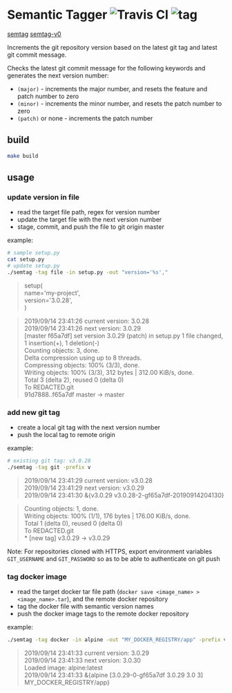 # Semantic Tagger ![Travis CI](https://api.travis-ci.org/mpdred/semantic-tagger.svg?branch=master) ![tag](https://img.shields.io/github/v/release/mpdred/semantic-tagger?include_prereleases)
[semtag](https://mpdred-public.s3-eu-west-1.amazonaws.com/semtag)
[semtag-v0](https://mpdred-public.s3-eu-west-1.amazonaws.com/semtag-v0)


Increments the git repository version based on the latest git tag and latest git commit message.


Checks the latest git commit message for the following keywords and generates the next version number:
- `(major)` - increments the major number, and resets the feature and patch number to zero
- `(minor)` - increments the minor number, and resets the patch number to zero
- `(patch)` or none - increments the patch number


## build
```bash
make build
```

## usage
### update version in file
- read the target file path, regex for version number
- update the target file with the next version number
- stage, commit, and push the file to git origin master

example:
```bash
# sample setup.py
cat setup.py
# update setup.py
./semtag -tag file -in setup.py -out "version='%s',"
```
> setup(
<br>    name='my-project',
<br>    version='3.0.28',
<br>  )

> 2019/09/14 23:41:26 current version: 3.0.28
<br>2019/09/14 23:41:26 next version: 3.0.29
<br>[master f65a7df] set version 3.0.29 (patch) in setup.py 1 file changed, 1 insertion(+), 1 deletion(-)
<br>Counting objects: 3, done.
<br>Delta compression using up to 8 threads.
<br>Compressing objects: 100% (3/3), done.
<br>Writing objects: 100% (3/3), 312 bytes | 312.00 KiB/s, done.
<br>Total 3 (delta 2), reused 0 (delta 0)
<br>To REDACTED.git
<br>   91d7888..f65a7df  master -> master

### add new git tag
- create a local git tag with the next version number
- push the local tag to remote origin

example:
```bash
# existing git tag: v3.0.28
./semtag -tag git -prefix v
```
> 2019/09/14 23:41:29 current version: v3.0.28
<br>2019/09/14 23:41:29 next version: v3.0.29
<br>2019/09/14 23:41:30 &{v3.0.29 v3.0.28-2-gf65a7df-20190914204130}

> Counting objects: 1, done.
<br>Writing objects: 100% (1/1), 176 bytes | 176.00 KiB/s, done.
<br>Total 1 (delta 0), reused 0 (delta 0)
<br>To REDACTED.git
<br> * [new tag]         v3.0.29 -> v3.0.29


Note: For repositories cloned with HTTPS, export environment variables `GIT_USERNAME` and `GIT_PASSWORD` so as to be able to authenticate on git push

### tag docker image
- read the target docker tar file path (`docker save <image_name> > <image_name>.tar`), and the remote docker repository
- tag the docker file with semantic version names
- push the docker image tags to the remote docker repository

example:
```bash
./semtag -tag docker -in alpine -out "MY_DOCKER_REGISTRY/app" -prefix v -skip-inc
```
> 2019/09/14 23:41:33 current version: 3.0.29
<br>2019/09/14 23:41:33 next version: 3.0.30
<br>Loaded image: alpine:latest
<br>2019/09/14 23:41:33 &{alpine [3.0.29-0-gf65a7df 3.0.29 3.0 3] MY_DOCKER_REGISTRY/app}
